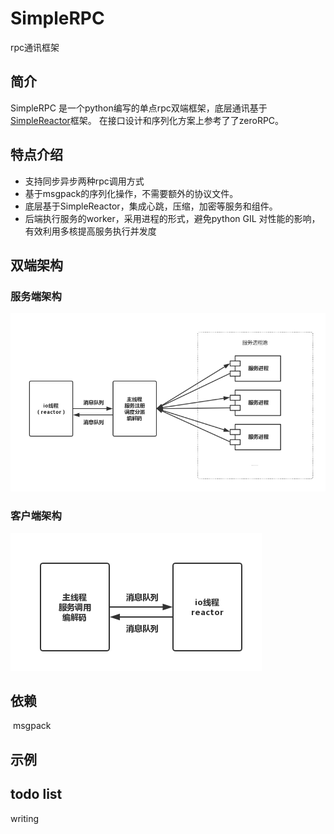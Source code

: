 # SimpleRPC

rpc通讯框架

## 简介

SimpleRPC 是一个python编写的单点rpc双端框架，底层通讯基于[SimpleReactor](https://github.com/LightCong/SimpleReactor)框架。
在接口设计和序列化方案上参考了了zeroRPC。


## 特点介绍

- 支持同步异步两种rpc调用方式
- 基于msgpack的序列化操作，不需要额外的协议文件。
- 底层基于SimpleReactor，集成心跳，压缩，加密等服务和组件。
- 后端执行服务的worker，采用进程的形式，避免python GIL 对性能的影响，有效利用多核提高服务执行并发度 



## 双端架构

### 服务端架构
![服务端架构](https://github.com/LightCong/SimpleRPC/blob/master/pic/server.png)

### 客户端架构

![客户端架构](https://github.com/LightCong/SimpleRPC/blob/master/pic/client.png)
  
## 依赖

  msgpack

## 示例

## todo list

  writing
